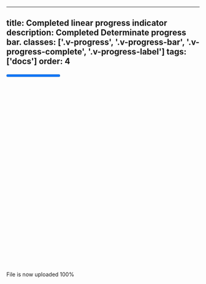 <!--
 *              © 2025 Visa
 *
 * Licensed under the Apache License, Version 2.0 (the "License");
 * you may not use this file except in compliance with the License.
 * You may obtain a copy of the License at
 *
 *         http://www.apache.org/licenses/LICENSE-2.0
 *
 * Unless required by applicable law or agreed to in writing, software
 * distributed under the License is distributed on an "AS IS" BASIS,
 * WITHOUT WARRANTIES OR CONDITIONS OF ANY KIND, either express or implied.
 * See the License for the specific language governing permissions and
 * limitations under the License.
 *
 -->
---
title: Completed linear progress indicator
description: Completed Determinate progress bar. 
classes: ['.v-progress', '.v-progress-bar', '.v-progress-complete', '.v-progress-label']
tags: ['docs']
order: 4
---

<progress class="v-progress v-progress-bar v-progress-complete v-mb-8" id="progress-bar-complete" max="100" value="100">
</progress>
<label class="v-progress-label" for="progress-bar-complete">
  <span class="v-flex v-gap-4">
    <svg aria-hidden="true" class="v-icon v-icon-visa v-icon-tiny" focusable="false" viewbox="0 0 16 16">
      <use href="#visa-success-tiny">
      </use>
    </svg>
    File is now uploaded
  </span>
  <span>
    100%
  </span>
</label>
